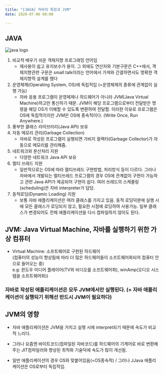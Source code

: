 ```yaml
---
title: "[JAVA] 자바의 특징과 JVM"
date: 2020-07-06 08:00

---
```


## JAVA

![java logo]("$withBase('/images/java.jpeg')")

1. 비교적 배우기 쉬운 객체지향 프로그래밍 언어임
    - 재사용이 쉽고 유지보수가 용이. 그 외에도 연산자와 기본구문은 C++에서, 객체지향관련 구문은 small talk이라는 언어에서 가져와 간결하면서도 명확한 객체지향적 설계를 했다
2. 운영체제(Operating System, OS)에 독립적임 (=운영체제의 종류에 관계없이 실행 가능)
    - 자바 응용 프로그램이 운영체제나 하드웨어가 아니라 JVM(Java Virtual Machine)하고만 통신하기 때문. JVM이 해당 프로그램으로부터 전달받은 명령을 해당 OS가 이해할 수 있도록 변환하여 전달함. 이러한 이유로 프로그램은 OS에 독립적이지만 JVM은 OS에 종속적이다. (Write Once, Run Anywhere.)
3. 풍부한 클래스 라이브러리(Java API) 보유
4. 자동 메모리 관리(Garbage Collection)
   - 자바로 작성된 프로그램이 실행되면 가비지 컬렉터(Garbage Collector)가 자동으로 메모리를 관리해줌. 
5. 네트워크와 분산처리 지원
   - 다양한 네트워크 Java API 보유
6. 멀티 쓰레드 지원
   - 일반적으로는 OS에 따라 멀티쓰레드 구현방법, 처리방식 등이 다르다. 그러나 자바에서 개발되는 멀티쓰레드 프로그램의 경우 OS에 관계없이 구현이 가능하고 관련 Java API가 제공되어 구현이 쉽다. 여러 쓰레드의 스케줄링(scheduling)은 자바 interpreter가 담당.
7. 동적로딩(Dynamic Loading) 지원
   - 보통 자바 애플리케이션은 여러 클래스를 가지고 있음. 동적 로딩덕분에 실행 시에 모든 클래스가 로딩되지 않고, 필요한 시점에 로딩하여 사용가능. 일부 클래스가 변경되어도 전체 애플리케이션을 다시 컴파일하지 않아도 된다.

## JVM: Java Virtual Machine, 자바를 실행하기 위한 가상 컴퓨터

- Virtual Machine: 소프트웨어로 구현된 하드웨어  
(컴퓨터의 성능이 향상됨에 따라 더 많은 하드웨어들이 소프트웨어화되어 컴퓨터 안으로 들어오는 중)  
e.g: 윈도우 미디어 플레이어(TV와 비디오를 소프트웨어화), winAmp(오디오 시스템을 소프트웨어화))

### 자바로 작성된 애플리케이션은 모두 JVM에서만 실행된다. (= 자바 애플리케이션이 실행되기 위해선 반드시 JVM이 필요하다)

## JVM의 영향

- 자바 애플리케이션은 JVM을 거치고 실행 시에 interpret되기 때문에 속도가 비교적 느리다.
- 그러나 요즘엔 바이트코드(컴파일된 자바코드)를 하드웨어의 기계어로 바로 변환해주는 JIT컴파일러와 향상된 최적화 기술덕에 속도가 많이 개선됨.

- 일반 애플리케이션의 경우 OS와 맞붙어있음(=OS종속적) / 그러나 JJava 애플리케이션은 OS로부터 독립적임.  